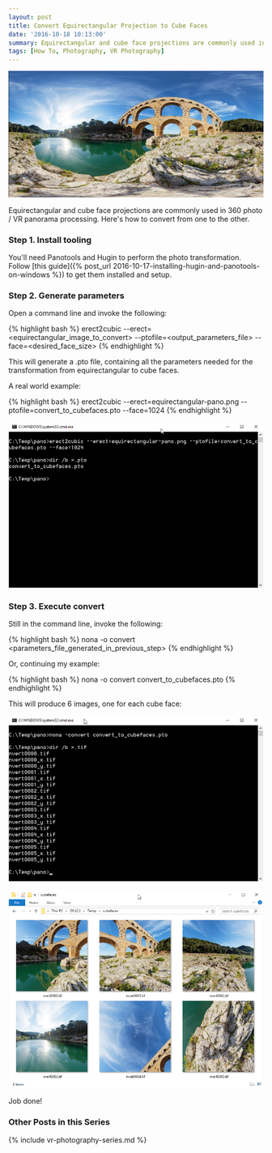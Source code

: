 ```yaml
---
layout: post
title: Convert Equirectangular Projection to Cube Faces
date: '2016-10-18 10:13:00'
summary: Equirectangular and cube face projections are commonly used in 360 photo / VR panorama processing. Here’s how to convert from one to the other ...
tags: [How To, Photography, VR Photography]
---
```


![Equirectangular source image](/img/posts/equirectangular-pano.png)

Equirectangular and cube face projections are commonly used in 360 photo / VR panorama processing. Here's how to convert from one to the other.

### Step 1. Install tooling

You'll need Panotools and Hugin to perform the photo transformation. Follow [this guide]({% post_url 2016-10-17-installing-hugin-and-panotools-on-windows %}) to get them installed and setup.

### Step 2. Generate parameters

Open a command line and invoke the following:

{% highlight bash %}
erect2cubic --erect=<equirectangular_image_to_convert> --ptofile=<output_parameters_file> --face=<desired_face_size>
{% endhighlight %}

This will generate a .pto file, containing all the parameters needed for the transformation from equirectangular to cube faces.

A real world example:

{% highlight bash %}
erect2cubic --erect=equirectangular-pano.png --ptofile=convert_to_cubefaces.pto --face=1024
{% endhighlight %}

![Specify transformation parameters](/img/posts/2016-10-17-erect2cubic-command.png)

### Step 3. Execute convert

Still in the command line, invoke the following:
 
{% highlight bash %}
nona -o convert <parameters_file_generated_in_previous_step>
{% endhighlight %}

Or, continuing my example:

{% highlight bash %}
nona -o convert convert_to_cubefaces.pto
{% endhighlight %}

This will produce 6 images, one for each cube face:

![Execute transformation](/img/posts/2016-10-17-nona-command.png)

![Output cubefaces](/img/posts/cubefaces.png)

Job done!

### Other Posts in this Series
 
{% include vr-photography-series.md %}